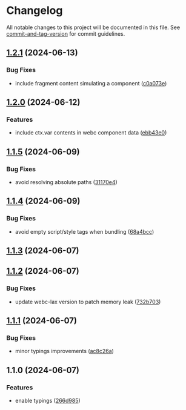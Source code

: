 # Changelog

All notable changes to this project will be documented in this file. See [commit-and-tag-version](https://github.com/absolute-version/commit-and-tag-version) for commit guidelines.

## [1.2.1](https://github.com/esroyo/hono-webc/compare/v1.2.0...v1.2.1) (2024-06-13)


### Bug Fixes

* include fragment content simulating a component ([c0a073e](https://github.com/esroyo/hono-webc/commit/c0a073e49694225a734d0f08ca2b6b54a3cf5ecd))

## [1.2.0](https://github.com/esroyo/hono-webc/compare/v1.1.5...v1.2.0) (2024-06-12)


### Features

* include ctx.var contents in webc component data ([ebb43e0](https://github.com/esroyo/hono-webc/commit/ebb43e081415558bf0c9e085c85f3b0268fbe90b))

## [1.1.5](https://github.com/esroyo/hono-webc/compare/v1.1.4...v1.1.5) (2024-06-09)


### Bug Fixes

* avoid resolving absolute paths ([31170e4](https://github.com/esroyo/hono-webc/commit/31170e45e528f583f5f4a9926f21ec4b8d22ab79))

## [1.1.4](https://github.com/esroyo/hono-webc/compare/v1.1.3...v1.1.4) (2024-06-09)


### Bug Fixes

* avoid empty script/style tags when bundling ([68a4bcc](https://github.com/esroyo/hono-webc/commit/68a4bccc225c438eedef85a978b04083592950bf))

## [1.1.3](https://github.com/esroyo/hono-webc/compare/v1.1.2...v1.1.3) (2024-06-07)

## [1.1.2](https://github.com/esroyo/hono-webc/compare/v1.1.1...v1.1.2) (2024-06-07)


### Bug Fixes

* update webc-lax version to patch memory leak ([732b703](https://github.com/esroyo/hono-webc/commit/732b703e78fb7c096cd4bad5d293664e18ca9b4a))

## [1.1.1](https://github.com/esroyo/hono-webc/compare/v1.1.0...v1.1.1) (2024-06-07)


### Bug Fixes

* minor typings improvements ([ac8c26a](https://github.com/esroyo/hono-webc/commit/ac8c26a45185c8f4f95af528d5d4108dde019ce2))

## 1.1.0 (2024-06-07)


### Features

* enable typings ([266d985](https://github.com/esroyo/hono-webc/commit/266d985d30449969352fde0c00b06dee58d7cebe))
